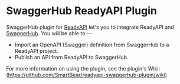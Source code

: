 # SwaggerHub ReadyAPI Plugin

SwaggerHub plugin for [ReadyAPI](https://smartbear.com/product/ready-api/overview/) let's you to integrate ReadyAPI and [SwaggerHub](https://swagger.io/tools/swaggerhub/). You will be able to --

* Import an OpenAPI (Swagger) definition from SwaggerHub to a ReadyAPI project.
* Publish an API from ReadyAPI to SwaggerHub.

For more information on using the plugin, see the plugin's Wiki:
(<https://github.com/SmartBear/readyapi-swaggerhub-plugin/wiki>)
